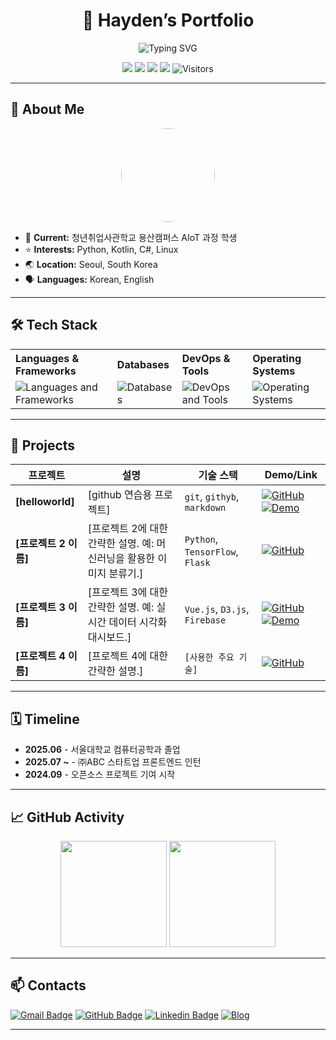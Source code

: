<h1 align="center">🚀 Hayden’s Portfolio</h1>

<p align="center">
  <img src="https://readme-typing-svg.demolab.com?font=Fira+Code&size=24&pause=1000&width=435&lines=Hi%2C+there+%F0%9F%91%8B;I'm+a+passionate+Developer;I+%F0%9F%92%97+Linux" alt="Typing SVG" />
</p>

<p align="center">
  <img src="https://img.shields.io/badge/Frontend-React-blue?logo=react"/>
  <img src="https://img.shields.io/badge/Backend-Django-green?logo=django"/>
  <img src="https://img.shields.io/badge/Python-3776AB?logo=python&logoColor=white"/>
  <img src="https://img.shields.io/badge/Kotlin-3776AB?logo=kotlin&logoColor=white"/>
  <img src="https://visitor-badge.laobi.icu/badge?page_id=hay-dev2024.hay-dev2024.github.io" alt="Visitors"/>
</p>

---

## 👤 About Me

<p align="center">
  <img src="https://avatars.githubusercontent.com/u/179821515?v=4" width="150" style="border-radius:50%;" />
</p>

- 💼 **Current:** 청년취업사관학교 용산캠퍼스 AIoT 과정 학생
- ⭐ **Interests:** Python, Kotlin, C#, Linux
- 🌏 **Location:** Seoul, South Korea
- 🗣 **Languages:** Korean, English

---

## 🛠️ Tech Stack

<table align="center">
  <tr>
    <th align="left">Languages & Frameworks</th>
    <th align="left">Databases</th>
    <th align="left">DevOps & Tools</th>
    <th align="left">Operating Systems</th>
  </tr>
  <tr>
    <td>
      <img src="https://skillicons.dev/icons?i=c,cs,dotnet,html,css,js,ts,react,python,django,kotlin,androidstudio" alt="Languages and Frameworks"/>
    </td>
    <td>
      <img src="https://skillicons.dev/icons?i=mysql,postgresql,mongodb" alt="Databases"/>
    </td>
    <td>
      <img src="https://skillicons.dev/icons?i=docker,aws,git,github,vscode,visualstudio,vim" alt="DevOps and Tools"/>
    </td>
    <td>
      <img src="https://skillicons.dev/icons?i=windows,ubuntu,arch" alt="Operating Systems"/>
    </td>
  </tr>
</table>



---

## 🚀 Projects

| 프로젝트 | 설명 | 기술 스택 | Demo/Link |
|---|---|---|---|
| **[helloworld]** | [github 연습용 프로젝트] | `git`, `githyb`, `markdown` | [![GitHub](https://img.shields.io/badge/-GitHub-181717?style=flat-square&logo=github&logoColor=white)](https://github.com/hay-dev2024/helloworld) [![Demo](https://img.shields.io/badge/-Demo-D14836?style=flat-square&logo=google-chrome&logoColor=white)](https://[Project1DemoLink].com) |
| **[프로젝트 2 이름]** | [프로젝트 2에 대한 간략한 설명. 예: 머신러닝을 활용한 이미지 분류기.] | `Python`, `TensorFlow`, `Flask` | [![GitHub](https://img.shields.io/badge/-GitHub-181717?style=flat-square&logo=github&logoColor=white)](https://github.com/[YourGitHubUsername]/[Project2Repo]) |
| **[프로젝트 3 이름]** | [프로젝트 3에 대한 간략한 설명. 예: 실시간 데이터 시각화 대시보드.] | `Vue.js`, `D3.js`, `Firebase` | [![GitHub](https://img.shields.io/badge/-GitHub-181717?style=flat-square&logo=github&logoColor=white)](https://github.com/[YourGitHubUsername]/[Project3Repo]) [![Demo](https://img.shields.io/badge/-Demo-D14836?style=flat-square&logo=google-chrome&logoColor=white)](https://[Project3DemoLink].com) |
| **[프로젝트 4 이름]** | [프로젝트 4에 대한 간략한 설명.] | `[사용한 주요 기술]` | [![GitHub](https://img.shields.io/badge/-GitHub-181717?style=flat-square&logo=github&logoColor=white)](https://github.com/[YourGitHubUsername]/[Project4Repo]) |

---

## 🗓️ Timeline

- **2025.06** - 서울대학교 컴퓨터공학과 졸업
- **2025.07 ~** - ㈜ABC 스타트업 프론트엔드 인턴
- **2024.09** - 오픈소스 프로젝트 기여 시작

---

## 📈 GitHub Activity

<p align="center">
  <img height="170" src="https://github-readme-stats.vercel.app/api?username=hay-dev2024&show_icons=true&theme=tokyonight&hide_title=true&cache_seconds=86400" />
  <img height="170" src="https://github-readme-stats.vercel.app/api/top-langs/?username=hay-dev2024&layout=compact&theme=tokyonight&cache_seconds=86400" />
</p>


---

## 📫 Contacts

[![Gmail Badge](https://img.shields.io/badge/-your.email@gmail.com-D14836?style=flat&logo=Gmail&logoColor=white)](mailto:your.email@gmail.com)
[![GitHub Badge](https://img.shields.io/badge/-yourusername-181717?style=flat-square&logo=github&logoColor=white)](https://github.com/hay-dev2024)
[![Linkedin Badge](https://img.shields.io/badge/-LinkedIn-blue?style=flat-square&logo=linkedin&logoColor=white)](https://linkedin.com/in/yourusername)
[![Blog](https://img.shields.io/badge/Tech%20Blog-%2312100E?style=flat-square&logo=hashnode&logoColor=white)](https://blog.yourdomain.com)

---




